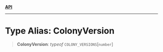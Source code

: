 [**API**](../README.md)

***

# Type Alias: ColonyVersion

> **ColonyVersion**: *typeof* `COLONY_VERSIONS`\[`number`\]
